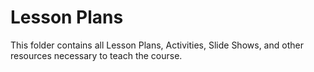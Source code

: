 # Lesson Plans

This folder contains all Lesson Plans, Activities, Slide Shows, and other resources necessary to teach the course.

